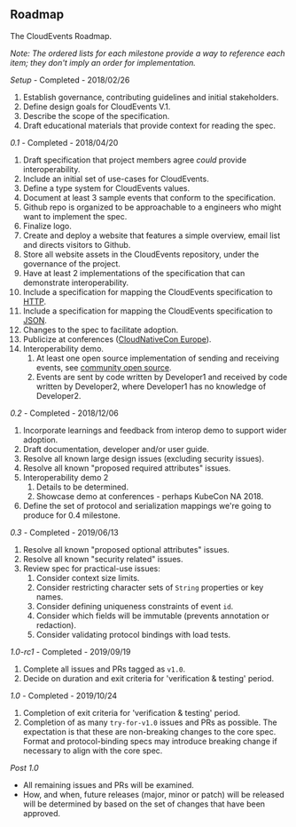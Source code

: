 ## Roadmap

The CloudEvents Roadmap.

_Note: The ordered lists for each milestone provide a way to reference each
item; they don't imply an order for implementation._

_Setup_ - Completed - 2018/02/26

1. Establish governance, contributing guidelines and initial stakeholders.
1. Define design goals for CloudEvents V.1.
1. Describe the scope of the specification.
1. Draft educational materials that provide context for reading the spec.

_0.1_ - Completed - 2018/04/20

1. Draft specification that project members agree _could_ provide
   interoperability.
1. Include an initial set of use-cases for CloudEvents.
1. Define a type system for CloudEvents values.
1. Document at least 3 sample events that conform to the specification.
1. Github repo is organized to be approachable to a engineers who might want to
   implement the spec.
1. Finalize logo.
1. Create and deploy a website that features a simple overview, email list and
   directs visitors to Github.
1. Store all website assets in the CloudEvents repository, under the governance
   of the project.
1. Have at least 2 implementations of the specification that can demonstrate
   interoperability.
1. Include a specification for mapping the CloudEvents specification to
   [HTTP](http-protocol-binding.md).
1. Include a specification for mapping the CloudEvents specification to
   [JSON](json-format.md).
1. Changes to the spec to facilitate adoption.
1. Publicize at conferences
   ([CloudNativeCon Europe](https://events.linuxfoundation.org/events/kubecon-cloudnativecon-north-america-2018/)).
1. Interoperability demo.
   1. At least one open source implementation of sending and receiving events,
      see
      [community open source](https://github.com/cloudevents/spec/blob/main/community/open-source.md).
   1. Events are sent by code written by Developer1 and received by code written
      by Developer2, where Developer1 has no knowledge of Developer2.

_0.2_ - Completed - 2018/12/06

1. Incorporate learnings and feedback from interop demo to support wider
   adoption.
1. Draft documentation, developer and/or user guide.
1. Resolve all known large design issues (excluding security issues).
1. Resolve all known "proposed required attributes" issues.
1. Interoperability demo 2
   1. Details to be determined.
   1. Showcase demo at conferences - perhaps KubeCon NA 2018.
1. Define the set of protocol and serialization mappings we're going to produce
   for 0.4 milestone.

_0.3_ - Completed - 2019/06/13

1. Resolve all known "proposed optional attributes" issues.
1. Resolve all known "security related" issues.
1. Review spec for practical-use issues:
   1. Consider context size limits.
   1. Consider restricting character sets of `String` properties or key names.
   1. Consider defining uniqueness constraints of event `id`.
   1. Consider which fields will be immutable (prevents annotation or
      redaction).
   1. Consider validating protocol bindings with load tests.

_1.0-rc1_ - Completed - 2019/09/19

1. Complete all issues and PRs tagged as `v1.0`.
1. Decide on duration and exit criteria for 'verification & testing' period.

_1.0_ - Completed - 2019/10/24

1. Completion of exit criteria for 'verification & testing' period.
1. Completion of as many `try-for-v1.0` issues and PRs as possible. The
   expectation is that these are non-breaking changes to the core spec.
   Format and protocol-binding specs may introduce breaking change if
   necessary to align with the core spec.

_Post 1.0_

- All remaining issues and PRs will be examined.
- How, and when, future releases (major, minor or patch) will be released will
  be determined by based on the set of changes that have been approved.
